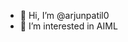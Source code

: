 - 👋 Hi, I’m @arjunpatil0
- 👀 I’m interested in AIML

<!---
arjunpatil0/arjunpatil0 is a ✨ special ✨ repository because its `README.md` (this file) appears on your GitHub profile.
You can click the Preview link to take a look at your changes.
--->
